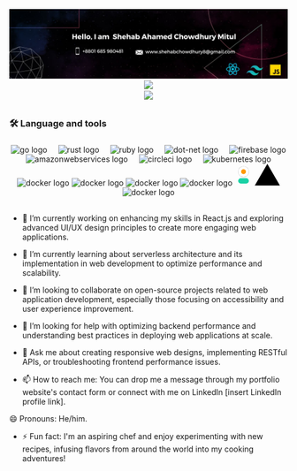 <div >
  <img width='full' height = '' src="assests/Black Technology LinkedIn Banner (1).jpg" />
</div>
<div align="center" width = "100%" >
  <img height="350" src="https://github-readme-streak-stats.herokuapp.com?user=Mitul3047&theme=github-dark-blue&hide_border=true&date_format=M%20j%5B%2C%20Y%5D" />
</div>
<div align="center">
  <img height="150" src="https://camo.githubusercontent.com/62da68eb62b1e5f175f7d1f0191dd89a653d7908feb22d37d4a0ab07365d6791/68747470733a2f2f6d656469612e67697068792e636f6d2f6d656469612f4d3967624264396e6244724f5475314d71782f67697068792e676966"  />
</div>

###

<!-- <div align="center">
  <img src="https://img.shields.io/static/v1?message=LinkedIn&logo=linkedin&label=&color=0077B5&logoColor=white&labelColor=&style=for-the-badge" height="25" alt="linkedin logo"  />
  <img src="https://img.shields.io/static/v1?message=Youtube&logo=youtube&label=&color=FF0000&logoColor=white&labelColor=&style=for-the-badge" height="25" alt="youtube logo"  />
  <img src="https://img.shields.io/static/v1?message=Twitter&logo=twitter&label=&color=1DA1F2&logoColor=white&labelColor=&style=for-the-badge" height="25" alt="twitter logo"  />
</div> -->

##

<h3 align="left">🛠 Language and tools</h3>

###

<div align="center">
          <img src="https://cdn.jsdelivr.net/gh/devicons/devicon/icons/html5/html5-original.svg" height="40" alt="go logo"  />
  <img width="12" />
  <img src="https://cdn.jsdelivr.net/gh/devicons/devicon/icons/css3/css3-original.svg" height="40" alt="rust logo"  />
  <img width="12" />
  <img src="https://cdn.jsdelivr.net/gh/devicons/devicon/icons/tailwindcss/tailwindcss-plain.svg" height="40" alt="ruby logo"  />
  <img width="12" />
  <img src="https://cdn.jsdelivr.net/gh/devicons/devicon/icons/javascript/javascript-plain.svg" height="40" alt="dot-net logo"  />
  <img width="12" />
  <img src="https://cdn.jsdelivr.net/gh/devicons/devicon/icons/firebase/firebase-plain-wordmark.svg" height="40" alt="firebase logo"  />
  <img width="12" />
  <img src="https://cdn.jsdelivr.net/gh/devicons/devicon/icons/react/react-original.svg" height="40" alt="amazonwebservices logo"  />
  <img width="12" />
  <img src="https://cdn.jsdelivr.net/gh/devicons/devicon/icons/materialui/materialui-original.svg" height="40" alt="circleci logo"  />
  <img width="12" />
  <img src="https://cdn.jsdelivr.net/gh/devicons/devicon/icons/express/express-original.svg" height="40" alt="kubernetes logo"  />
  <img width="12" />
  <img src="https://cdn.jsdelivr.net/gh/devicons/devicon/icons/nodejs/nodejs-original.svg" height="40" alt="docker logo"  />
  <img src="https://cdn.jsdelivr.net/gh/devicons/devicon/icons/mongodb/mongodb-original.svg" height="40" alt="docker logo"  />
  <img src="https://cdn.jsdelivr.net/gh/devicons/devicon/icons/github/github-original.svg" height="40" alt="docker logo"  />
  <img src="https://cdn.worldvectorlogo.com/logos/framer-motion.svg" height="40" alt="docker logo"  />
  <svg class="h-6 w-6 md:h-8 md:w-8" width="32" height="40" viewBox="0 0 415 415" xmlns="http://www.w3.org/2000/svg"><rect x="82.5" y="290" width="250" height="125" rx="62.5" fill="#1AD1A5"></rect><circle cx="207.5" cy="135" r="130" fill="black" fill-opacity=".3"></circle><circle cx="207.5" cy="135" r="125" fill="white"></circle><circle cx="207.5" cy="135" r="56" fill="#FF9903"></circle></svg>
  <svg aria-label="Vercel Logo" fill="var(--geist-foreground)" viewBox="0 0 75 65" height="40" data-testid="dashboard/logo"><path d="M37.59.25l36.95 64H.64l36.95-64z"></path></svg>
  <img src="https://www.vectorlogo.zone/logos/netlify/netlify-icon.svg" height="40" alt="docker logo"  />
</div>

##

- 🔭 I’m currently working on enhancing my skills in React.js and exploring advanced UI/UX design principles to create more engaging web applications.

- 🌱 I’m currently learning about serverless architecture and its implementation in web development to optimize performance and scalability.

- 👯 I’m looking to collaborate on open-source projects related to web application development, especially those focusing on accessibility and user experience improvement.

- 🤔 I’m looking for help with optimizing backend performance and understanding best practices in deploying web applications at scale.

- 💬 Ask me about creating responsive web designs, implementing RESTful APIs, or troubleshooting frontend performance issues.

- 📫 How to reach me: You can drop me a message through my portfolio website's contact form or connect with me on LinkedIn [insert LinkedIn profile link].

😄 Pronouns: He/him.

- ⚡ Fun fact: I'm an aspiring chef and enjoy experimenting with new recipes, infusing flavors from around the world into my cooking adventures!







###



